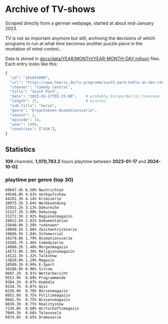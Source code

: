 # Archive of TV-shows

Scraped directly from a german webpage, started at about mid-January 2023.

TV is not as important anymore but still, archiving the decisions of which programs to run at what time
becomes another puzzle piece in the revelation of mind-control.. 

Data is stored in [docs/data/YEAR/MONTH/YEAR-MONTH-DAY.ndjson](docs/data/) files. 
Each entry looks like this:

```python
{
  "id": "181043890", 
  "url": "https://www.hoerzu.de/tv-programm/south-park-kohle-an-den-chefkoch/bid_181043890/", 
  "channel": "Comedy Central", 
  "title": "South Park", 
  "date": "2023-01-17T05:15:00",    # probably Europe/Berlin timezone 
  "length": 25,                     # minutes 
  "sub_title": "Serie", 
  "genre": "Erwachsenen-Animationsserie", 
  "season": 2, 
  "episode": 14, 
  "year": 1998, 
  "countries": ["USA"],
}
```

## Statistics

**109** channels, **1,070,783.2** hours playtime between **2023-01-17** and **2024-10-02**


### playtime per genre (top 30)

    69647.4h 6.50% Nachrichten
    49546.0h 4.63% Verkaufsshow
    44281.3h 4.14% Krimiserie
    38975.3h 3.64% Werbesendung
    33552.2h 3.13% Dokureihe
    32127.2h 3.00% Dokusoap
    31272.5h 2.92% Regionalmagazin
    28022.6h 2.62% Dokumentation
    25640.0h 2.39% *unknown*
    19899.5h 1.86% Zeichentrickserie
    19666.5h 1.84% Infomercial
    19179.8h 1.79% Animationsserie
    15585.7h 1.46% Comedyserie
    14980.2h 1.40% Morgenmagazin
    14572.0h 1.36% Religionsmagazin
    14122.3h 1.32% Talkshow
    13820.0h 1.29% Magazin
    10589.1h 0.99% E-Sport
    10286.8h 0.96% Sitcom
    9697.2h  0.91% Wetterbericht
    9553.9h  0.89% Programmende
    9364.2h  0.87% Komödie
    9334.7h  0.87% Quiz
    8326.0h  0.78% Börsenmagazin
    8053.8h  0.75% Politikmagazin
    8042.5h  0.75% Wissensmagazin
    8039.3h  0.75% Realityshow
    7239.8h  0.68% Wirtschaftsmagazin
    7049.3h  0.66% Telenovela
    6974.6h  0.65% Dramaserie
